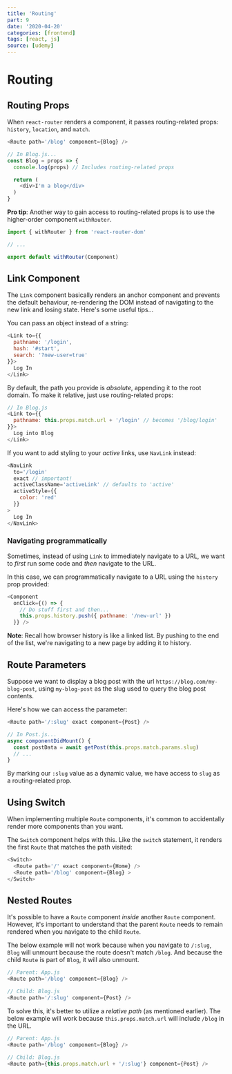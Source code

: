 ```yaml
---
title: 'Routing'
part: 9
date: '2020-04-20'
categories: [frontend]
tags: [react, js]
source: [udemy]
---
```


# Routing

## Routing Props

When `react-router` renders a component, it passes routing-related props: `history`, `location`, and `match`.

```js
<Route path='/blog' component={Blog} />

// In Blog.js...
const Blog = props => {
  console.log(props) // Includes routing-related props

  return (
    <div>I'm a blog</div>
  )
}
```

**Pro tip**: Another way to gain access to routing-related props is to use the higher-order component `withRouter`.

```js
import { withRouter } from 'react-router-dom'

// ...

export default withRouter(Component)
```

## Link Component

The `Link` component basically renders an anchor component and prevents the default behaviour, re-rendering the DOM instead of navigating to the new link and losing state. Here's some useful tips...

You can pass an object instead of a string:

```js
<Link to={{
  pathname: '/login',
  hash: '#start',
  search: '?new-user=true'
}}>
  Log In
</Link>
```

By default, the path you provide is *absolute*, appending it to the root domain. To make it relative, just use routing-related props:

```js
// In Blog.js
<Link to={{
  pathname: this.props.match.url + '/login' // becomes '/blog/login'
}}>
  Log into Blog
</Link>
```

If you want to add styling to your *active* links, use `NavLink` instead:

```js
<NavLink
  to='/login'
  exact // important!
  activeClassName='activeLink' // defaults to 'active'
  activeStyle={{
    color: 'red'
  }}
>
  Log In
</NavLink>
```

### Navigating programmatically

Sometimes, instead of using `Link` to immediately navigate to a URL, we want to *first* run some code and *then* navigate to the URL.

In this case, we can programmatically navigate to a URL using the `history` prop provided:

```js
<Component
  onClick={() => {
    // Do stuff first and then...
    this.props.history.push({ pathname: '/new-url' })
  }} />
```

**Note**: Recall how browser history is like a linked list. By pushing to the end of the list, we're navigating to a new page by adding it to history.

## Route Parameters

Suppose we want to display a blog post with the url `https://blog.com/my-blog-post`, using `my-blog-post` as the slug used to query the blog post contents.

Here's how we can access the parameter:

```js
<Route path='/:slug' exact component={Post} />

// In Post.js...
async componentDidMount() {
  const postData = await getPost(this.props.match.params.slug)
  // ...
}
```

By marking our `:slug` value as a dynamic value, we have access to `slug` as a routing-related prop.

## Using Switch

When implementing multiple `Route` components, it's common to accidentally render more components than you want.

The `Switch` component helps with this. Like the `switch` statement, it renders the first `Route` that matches the path visited:

```js
<Switch>
  <Route path='/' exact component={Home} />
  <Route path='/blog' component={Blog} >
</Switch>
```

## Nested Routes

It's possible to have a `Route` component *inside* another `Route` component. However, it's important to understand that the parent `Route` needs to remain rendered when you navigate to the child `Route`.

The below example will not work because when you navigate to `/:slug`, `Blog` will unmount because the route doesn't match `/blog`. And because the child `Route` is part of `Blog`, it will also unmount.

```js
// Parent: App.js
<Route path='/blog' component={Blog} />

// Child: Blog.js
<Route path='/:slug' component={Post} />
```

To solve this, it's better to utilize a *relative path* (as mentioned earlier). The below example will work because `this.props.match.url` will include `/blog` in the URL.

```js
// Parent: App.js
<Route path='/blog' component={Blog} />

// Child: Blog.js
<Route path={this.props.match.url + '/:slug'} component={Post} />
```
